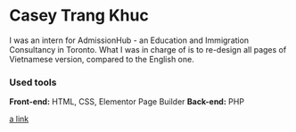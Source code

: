 # Casey Trang Khuc
I was an intern for AdmissionHub - an Education and Immigration Consultancy in Toronto.
What I was in charge of is to re-design all pages of Vietnamese version, compared to the English one.

### Used tools
**Front-end:** HTML, CSS, Elementor Page Builder
**Back-end:** PHP

[a link](https://vietnam.admissionhub.com/)